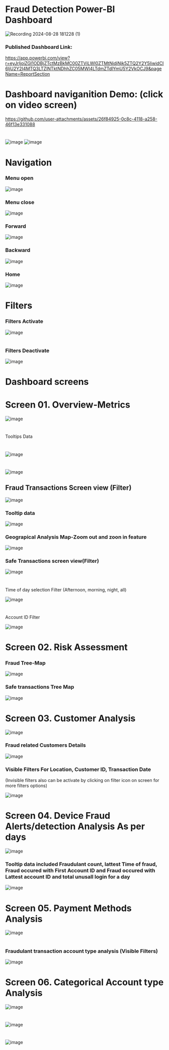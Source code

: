 # Fraud Detection Power-BI Dashboard
![Recording 2024-08-28 181228 (1)](https://github.com/user-attachments/assets/bf1a25f9-dab5-4e8c-8001-03b880248fcd)

### Published Dashboard Link:  
https://app.powerbi.com/view?r=eyJrIjoiZGI1ODBjZTctMzBkMC00ZTViLWI0ZTMtNjdjNjk5ZTQ2Y2Y5IiwidCI6IjU2Y2I4MTQ3LTZlNTktNDhhZC05MWI4LTdmZTdlYmU5Y2VkOCJ9&pageName=ReportSection
#
# Dashboard naviganition Demo: (click on video screen)
https://github.com/user-attachments/assets/26f84925-0c8c-4118-a258-46f13e331088 

#
![image](https://github.com/RoshniRanaDS/Power_Bi_Dashboard/assets/161755928/6d6c8ebe-8309-4d1d-83e8-9175852c6c9e) 
![image](https://github.com/RoshniRanaDS/Power_Bi_Dashboard/assets/161755928/680bcf3c-1ad3-4dfa-a27f-dd97beebc450)

# Navigation 
### Menu open 
![image](https://github.com/RoshniRanaDS/Power_Bi_Dashboard/assets/161755928/ce5d2f3b-9791-45d9-a2e8-a3318f426c72)
### Menu close 
![image](https://github.com/RoshniRanaDS/Power_Bi_Dashboard/assets/161755928/aaf3fa0c-fc52-4704-a8be-3bdac8aa353e)
### Forward 
![image](https://github.com/RoshniRanaDS/Power_Bi_Dashboard/assets/161755928/801f0bad-9f8c-42c4-bf39-34080b0fcfcd)
### Backward 
![image](https://github.com/RoshniRanaDS/Power_Bi_Dashboard/assets/161755928/0cecae47-3ae3-4719-acce-fe4d7bd97993)
### Home
![image](https://github.com/RoshniRanaDS/Power_Bi_Dashboard/assets/161755928/1e034ff8-fe00-4cc2-ba66-1e1e87a54839)

# Filters
### Filters Activate
![image](https://github.com/RoshniRanaDS/Power_Bi_Dashboard/assets/161755928/00add369-acad-4e30-b112-62283edb2bce)
#
### Filters Deactivate
![image](https://github.com/RoshniRanaDS/Power_Bi_Dashboard/assets/161755928/9f60782a-906a-4994-ab84-0bcdbfb47cbd)


# Dashboard screens
# Screen 01. Overview-Metrics

![image](https://github.com/RoshniRanaDS/Power_Bi_Dashboard/assets/161755928/6d6c8ebe-8309-4d1d-83e8-9175852c6c9e)
#
Tooltips Data
#
![image](https://github.com/RoshniRanaDS/Power_Bi_Dashboard/assets/161755928/dcd9d148-92e6-4623-9187-44fb06e1ef77)
#
![image](https://github.com/RoshniRanaDS/Power_Bi_Dashboard/assets/161755928/ff170b86-23e5-411d-aedc-9bc142abf53c)
## Fraud Transactions Screen view (Filter)
![image](https://github.com/RoshniRanaDS/Power_Bi_Dashboard/assets/161755928/53058394-0e7d-4396-9210-2f9a46960bba)
### Tooltip data 
![image](https://github.com/RoshniRanaDS/Power_Bi_Dashboard/assets/161755928/8745eae7-e1c7-492e-8fea-e68f92dc4f73)
### Geograpical Analysis Map-Zoom out and zoon in feature 
![image](https://github.com/RoshniRanaDS/Power_Bi_Dashboard/assets/161755928/2e701f26-f364-499d-a58c-f677638707ce)
### Safe Transactions screen view(Filter)
![image](https://github.com/RoshniRanaDS/Power_Bi_Dashboard/assets/161755928/e0b3e7f2-de34-4099-8c54-563edc23787f)
#
Time of day selection Filter (Afternoon, morning, night, all)  
  
![image](https://github.com/RoshniRanaDS/Power_Bi_Dashboard/assets/161755928/0f8d0615-4371-47d5-9752-2b08867b65be)
#
Account ID Filter  
  
![image](https://github.com/RoshniRanaDS/Power_Bi_Dashboard/assets/161755928/e708f2cb-c741-4bbb-b316-c172a3a1727c)

# Screen 02. Risk Assessment
### Fraud Tree-Map
![image](https://github.com/RoshniRanaDS/Power_Bi_Dashboard/assets/161755928/69f047ab-d58d-4b57-92a2-c6f4a12c1ac7)
### Safe transactions Tree Map
![image](https://github.com/RoshniRanaDS/Power_Bi_Dashboard/assets/161755928/3bf6e05a-8ce5-4a67-9569-d9e9512f2102)
#
# Screen 03. Customer Analysis
![image](https://github.com/RoshniRanaDS/Power_Bi_Dashboard/assets/161755928/fa326869-cb94-46a1-979e-5f726f58b0b3)
### Fraud related Customers Details
![image](https://github.com/RoshniRanaDS/Power_Bi_Dashboard/assets/161755928/982c829a-40a9-49d8-a703-74bf7b53c55d)
### Visible Filters For Location, Customer ID, Transaction Date
(Invisible filters also can be activate by clicking on filter icon on screen for more filters options) 
  
![image](https://github.com/RoshniRanaDS/Power_Bi_Dashboard/assets/161755928/f14fa8c7-ccff-4454-9f17-55f92a08443c)

#
# Screen 04. Device Fraud Alerts/detection Analysis As per days
![image](https://github.com/RoshniRanaDS/Power_Bi_Dashboard/assets/161755928/7224f665-37b6-4d1c-b68a-6d17b186771c)
### Tooltip data included Fraudulant count, lattest Time of fraud, Fraud occured with First Account ID and Fraud occured with Lattest account ID and total unusall login for a day  
![image](https://github.com/RoshniRanaDS/Power_Bi_Dashboard/assets/161755928/affe5b17-7f6e-41c8-9792-ca85c3ce5606)
#
# Screen 05. Payment Methods Analysis
![image](https://github.com/RoshniRanaDS/Power_Bi_Dashboard/assets/161755928/df527c68-bef2-4e4b-8b9f-e109f0c8e97e)
#
### Fraudulant transaction account type analysis (Visible Filters)
![image](https://github.com/RoshniRanaDS/Power_Bi_Dashboard/assets/161755928/eb7799e6-7d34-452a-ab9b-85d903245cfd)


# Screen 06. Categorical Account type Analysis
![image](https://github.com/RoshniRanaDS/Power_Bi_Dashboard/assets/161755928/0ada995f-ce55-4576-92de-037446ffd6c6)
#
![image](https://github.com/RoshniRanaDS/Power_Bi_Dashboard/assets/161755928/a1cb7e1f-0565-4939-9d4c-ca770a181f48)
#
![image](https://github.com/RoshniRanaDS/Power_Bi_Dashboard/assets/161755928/cf0b63d8-9318-49c6-b537-69021fba8528)


